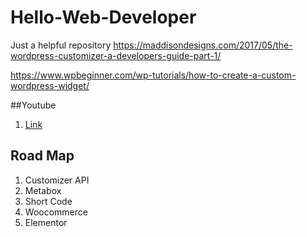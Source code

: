 # Hello-Web-Developer
Just a helpful repository
https://maddisondesigns.com/2017/05/the-wordpress-customizer-a-developers-guide-part-1/

https://www.wpbeginner.com/wp-tutorials/how-to-create-a-custom-wordpress-widget/

##Youtube
1. [Link](https://www.youtube.com/c/OnlineWebTutor/playlists)

## Road Map
1. Customizer API
2. Metabox
3. Short Code
4. Woocommerce
5. Elementor
